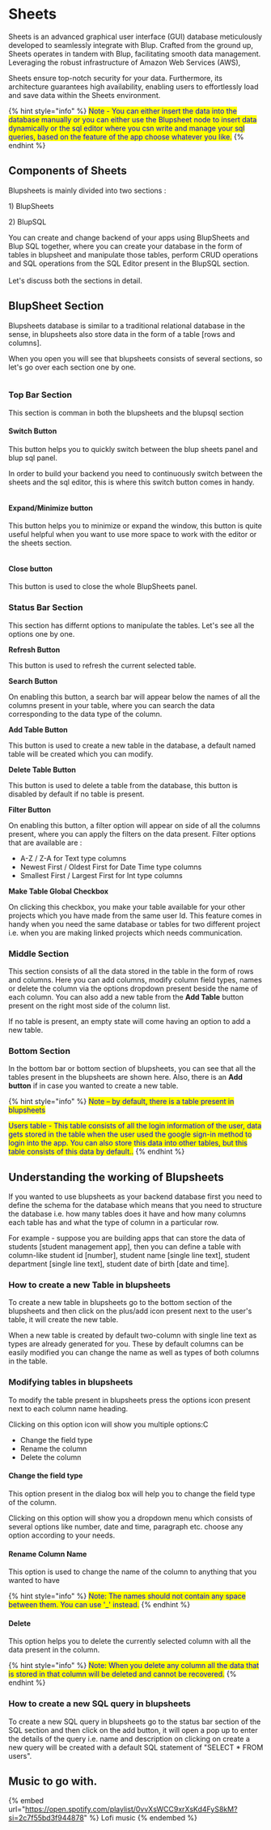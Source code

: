 # Sheets

Sheets is an advanced graphical user interface (GUI) database meticulously developed to seamlessly integrate with Blup. Crafted from the ground up, Sheets operates in tandem with Blup, facilitating smooth data management. Leveraging the robust infrastructure of Amazon Web Services (AWS),&#x20;

Sheets ensure top-notch security for your data. Furthermore, its architecture guarantees high availability, enabling users to effortlessly load and save data within the Sheets environment.

{% hint style="info" %}
<mark style="color:blue;">Note - You can either insert the data into the database manually or you can either use the Blupsheet node to insert data dynamically or the sql editor where you csn write and manage your sql queries, based on the feature of the app choose whatever you like.</mark>
{% endhint %}

## Components of Sheets

Blupsheets is mainly divided into two sections  :

1\)  BlupSheets

2\) BlupSQL

You can create and change backend of your apps using BlupSheets and Blup SQL together, where you can create your database in the form of tables in blupsheet and manipulate those tables, perform CRUD operations and SQL operations from the SQL Editor present in the BlupSQL section.\
\
Let's discuss both the sections in detail.

## BlupSheet Section

Blupsheets database is similar to a traditional relational database in the sense, in blupsheets also store data in the form of a table \[rows and columns].

When you open you will see that blupsheets consists of several sections, so let's go over each section one by one.



<figure><img src="../../.gitbook/assets/Screenshot (43) (1).png" alt=""><figcaption></figcaption></figure>

### Top Bar Section

This section is comman in both the blupsheets and the blupsql section

#### Switch Button&#x20;

This button helps you to quickly switch between the blup sheets panel and blup sql panel.

In order to build your backend you need to continuously switch between the sheets and the sql editor, this is where this switch button comes in handy.



<div align="center" data-full-width="true">

<figure><img src="../../.gitbook/assets/switcher demo.gif" alt=""><figcaption></figcaption></figure>

</div>



#### Expand/Minimize button

This button helps you to minimize or expand the window, this button is quite useful helpful when you want to use more space to work with the editor or the sheets section.

<figure><img src="../../.gitbook/assets/minimize demo.gif" alt=""><figcaption></figcaption></figure>

#### Close button

This button is used to close the whole BlupSheets panel.

### Status Bar Section

This section has differnt options to manipulate the tables. Let's see all the options one by one.

**Refresh Button**

This button is used to refresh the current selected table.&#x20;

**Search Button**

On enabling this button, a search bar will appear below the names of all the columns present in your table, where you can search the data corresponding to the data type of the column.

**Add Table Button**

This button is used to create a new table in the database, a default named table will be created which you can modify.

**Delete Table Button**

This button is used to delete a table from the database, this button is disabled by default if no table is present.

**Filter Button**

On enabling this button, a filter option will appear on side of all the columns present, where you can apply the filters on the data present. Filter options that are available are :&#x20;

* A-Z / Z-A for Text type columns
* Newest First / Oldest First for Date Time type columns
* Smallest First / Largest First for Int type columns

**Make Table Global Checkbox**

On clicking this checkbox, you make your table available for your other projects which you have made from the same user Id. This feature comes in handy when you need the same database or tables for two different project i.e. when you are making linked projects which needs communication.

### Middle Section

This section consists of all the data stored in the table in the form of rows and columns. Here you can add columns, modify column field types, names or delete the column via the options dropdown present beside the name of each column. You can also add a new table from the **Add Table** button present on the right most side of the column list.

If no table is present, an empty state will come having an option to add a new table.

### Bottom Section

In the bottom bar or bottom section of blupsheets, you can see that all the tables present in the blupsheets are shown here. Also, there is an **Add button** if in case you wanted to create a new table.

{% hint style="info" %}
<mark style="color:blue;">Note – by default, there is a table present in blupsheets</mark>

<mark style="color:blue;">Users table - This table consists of all the login information of the user, data gets stored in the table when the user used the google sign-in method to login into the app. You can also store this data into other tables, but this table consists of this data by default..</mark>
{% endhint %}





## Understanding the working of Blupsheets

If you wanted to use blupsheets as your backend database first you need to define the schema for the database which means that you need to structure the database i.e. how many tables does it have and how many columns each table has and what the type of column in a particular row.

For example - suppose you are building apps that can store the data of students \[student management app], then you can define a table with column-like student id \[number], student name \[single line text], student department \[single line text], student date of birth \[date and time].

### How to create a new Table in blupsheets

To create a new table in blupsheets go to the bottom section of the blupsheets and then click on the plus/add icon present next to the user's table, it will create the new table.

When a new table is created by default two-column with single line text as types are already generated for you. These by default columns can be easily modified you can change the name as well as types of both columns in the table.

### Modifying tables in blupsheets

To modify the table present in blupsheets press the options icon present next to each column name heading.

Clicking on this option icon will show you multiple options:C

* Change the field type
* Rename the column
* Delete the column

#### Change the field type

This option present in the dialog box will help you to change the field type of the column.

Clicking on this option will show you a dropdown menu which consists of several options like number, date and time, paragraph etc. choose any option according to your needs.

#### Rename Column Name&#x20;

This option is used to change the name of the column to anything that you wanted to have

{% hint style="info" %}
<mark style="color:blue;">Note: The names should not contain any space between them. You can use '\_' instead.</mark>
{% endhint %}

#### Delete

This option helps you to delete the currently selected column with all the data present in the column.

{% hint style="info" %}
<mark style="color:blue;">Note: When you delete any column all the data that is stored in that column will be deleted and cannot be recovered.</mark>
{% endhint %}

### How to create a new SQL query in blupsheets

To create a new SQL query in blupsheets go to the status bar section of the SQL section and then click on the add button, it will open a pop up to enter the details of the query i.e. name and description on clicking on create a new query will be created with a default SQL statement of "SELECT \* FROM users".

## Music to go with.

{% embed url="https://open.spotify.com/playlist/0vvXsWCC9xrXsKd4FyS8kM?si=2c7f55bd3f944878" %}
Lofi music
{% endembed %}

